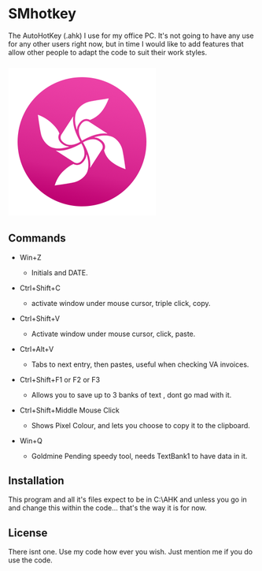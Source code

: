 

# SMhotkey
The AutoHotKey (.ahk) I use for my office PC. It's not going to have any use for any other users right now, but in time I would like to add
features that allow other people to adapt the code to suit their work styles.

### ![Logo](https://github.com/BeardyMike/SMhotkey/blob/master/splash.png)

## Commands
* Win+Z
  * Initials and DATE.
  
* Ctrl+Shift+C
  * activate window under mouse cursor, triple click, copy.
  
* Ctrl+Shift+V
  * Activate window under mouse cursor, click, paste.
  
* Ctrl+Alt+V
  * Tabs to next entry, then pastes, useful when checking VA invoices.
  
* Ctrl+Shift+F1 or F2 or F3
    * Allows you to save up to 3 banks of text , dont go mad with it.
    
* Ctrl+Shift+Middle Mouse Click
  * Shows Pixel Colour, and lets you choose to copy it to the clipboard.
  
* Win+Q
  * Goldmine Pending speedy tool, needs TextBank1 to have data in it.

## Installation
This program and all it's files expect to be in C:\AHK and unless you go in and change this within the code... that's the way it is for now.

## License
There isnt one. Use my code how ever you wish. Just mention me if you do use the code.
